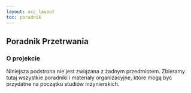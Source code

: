 ```yaml
---
layout: acc_layout
toc: poradnik
---
```

Poradnik Przetrwania
---

### O projekcie

Niniejsza podstrona nie jest związana z żadnym przedmiotem. Zbieramy tutaj wszystkie poradniki i materiały organizacyjne, które mogą być przydatne na początku studiów inżynierskich.